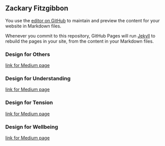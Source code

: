 ## Zackary Fitzgibbon

You use the [editor on GitHub](https://github.com/NinjaFitz204/HCI-Final/edit/master/index.md) to maintain and preview the content for your website in Markdown files.

Whenever you commit to this repository, GitHub Pages will run [Jekyll](https://jekyllrb.com/) to rebuild the pages in your site, from the content in your Markdown files.

### Design for Others

[link for Medium page](https://medium.com/@zack7699/technocopia-redesigned-by-jeremy-hoffman-myles-spencer-and-zackary-fitzgibbon-ee551ce40955)
### Design for Understanding

[link for Medium page](https://medium.com/@zack7699/design-for-understanding-by-zackary-fitzgibbon-ad8d6d69a84)
### Design for Tension

[link for Medium page](https://medium.com/@zack7699/design-for-tension-by-zackary-fitzgibbon-6ef2e4350290)
### Design for Wellbeing

[link for Medium page](https://medium.com/@zack7699/design-for-well-being-by-zackary-fitzgibbon-d2269bcb5311)
